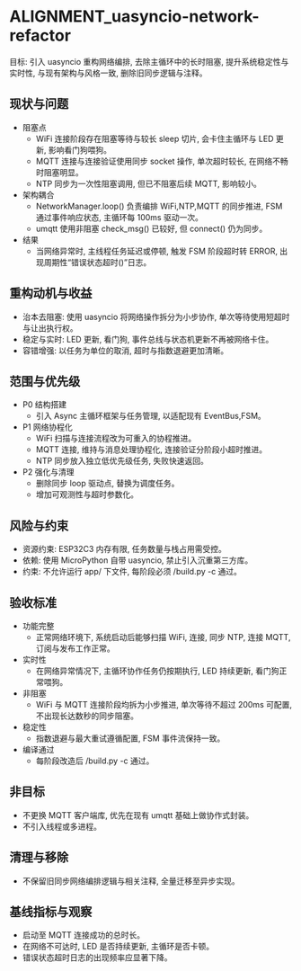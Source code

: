 # ALIGNMENT_uasyncio-network-refactor

目标: 引入 uasyncio 重构网络编排, 去除主循环中的长时阻塞, 提升系统稳定性与实时性, 与现有架构与风格一致, 删除旧同步逻辑与注释。

## 现状与问题
- 阻塞点
  - WiFi 连接阶段存在阻塞等待与较长 sleep 切片, 会卡住主循环与 LED 更新, 影响看门狗喂狗。
  - MQTT 连接与连接验证使用同步 socket 操作, 单次超时较长, 在网络不畅时阻塞明显。
  - NTP 同步为一次性阻塞调用, 但已不阻塞后续 MQTT, 影响较小。
- 架构耦合
  - NetworkManager.loop() 负责编排 WiFi,NTP,MQTT 的同步推进, FSM 通过事件响应状态, 主循环每 100ms 驱动一次。
  - umqtt 使用非阻塞 check_msg() 已较好, 但 connect() 仍为同步。
- 结果
  - 当网络异常时, 主线程任务延迟或停顿, 触发 FSM 阶段超时转 ERROR, 出现周期性“错误状态超时()”日志。

## 重构动机与收益
- 治本去阻塞: 使用 uasyncio 将网络操作拆分为小步协作, 单次等待使用短超时与让出执行权。
- 稳定与实时: LED 更新, 看门狗, 事件总线与状态机更新不再被网络卡住。
- 容错增强: 以任务为单位的取消, 超时与指数退避更加清晰。

## 范围与优先级
- P0 结构搭建
  - 引入 Async 主循环框架与任务管理, 以适配现有 EventBus,FSM。
- P1 网络协程化
  - WiFi 扫描与连接流程改为可重入的协程推进。
  - MQTT 连接, 维持与消息处理协程化, 连接验证分阶段小超时推进。
  - NTP 同步放入独立低优先级任务, 失败快速返回。
- P2 强化与清理
  - 删除同步 loop 驱动点, 替换为调度任务。
  - 增加可观测性与超时参数化。

## 风险与约束
- 资源约束: ESP32C3 内存有限, 任务数量与栈占用需受控。
- 依赖: 使用 MicroPython 自带 uasyncio, 禁止引入沉重第三方库。
- 约束: 不允许运行 app/ 下文件, 每阶段必须 /build.py -c 通过。

## 验收标准
- 功能完整
  - 正常网络环境下, 系统启动后能够扫描 WiFi, 连接, 同步 NTP, 连接 MQTT, 订阅与发布工作正常。
- 实时性
  - 在网络异常情况下, 主循环协作任务仍按期执行, LED 持续更新, 看门狗正常喂狗。
- 非阻塞
  - WiFi 与 MQTT 连接阶段均拆为小步推进, 单次等待不超过 200ms 可配置, 不出现长达数秒的同步阻塞。
- 稳定性
  - 指数退避与最大重试遵循配置, FSM 事件流保持一致。
- 编译通过
  - 每阶段改造后 /build.py -c 通过。

## 非目标
- 不更换 MQTT 客户端库, 优先在现有 umqtt 基础上做协作式封装。
- 不引入线程或多进程。

## 清理与移除
- 不保留旧同步网络编排逻辑与相关注释, 全量迁移至异步实现。

## 基线指标与观察
- 启动至 MQTT 连接成功的总时长。
- 在网络不可达时, LED 是否持续更新, 主循环是否卡顿。
- 错误状态超时日志的出现频率应显著下降。